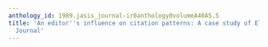 ```yaml
---
anthology_id: 1989.jasis_journal-ir0anthology0volumeA40A5.5
title: 'An editor''s influence on citation patterns: A case study of Elementary School
  Journal'
---
```

